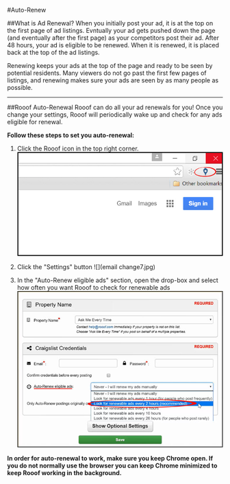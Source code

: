 #Auto-Renew

##What is Ad Renewal?
When you initially post your ad, it is at the top on the first page of ad listings. Evntually your ad gets pushed down the page (and eventually after the first page) as your competitors post their ad. After 48 hours, your ad is eligible to be renewed. When it is renewed, it is placed back at the top of the ad listings.

Renewing keeps your ads at the top of the page and ready to be seen by potential residents. Many viewers do not go past the first few pages of listings, and renewing makes sure your ads are seen by as many people as possible.

---

##Rooof Auto-Renewal
Rooof can do all your ad renewals for you! Once you change your settings, Rooof will periodically wake up and check for any ads eligible for renewal.

**Follow these steps to set you auto-renewal:**

1. Click the Rooof icon in the top right corner.
![](chrome2.jpg)

2. Click the "Settings" button
![](email change7.jpg)

3. In the "Auto-Renew eligible ads" section, open the drop-box and select how often you want Rooof to check for renewable ads
![](renew1.jpg)

**In order for auto-renewal to work, make sure you keep Chrome open. If you do not normally use the browser you can keep Chrome minimized to keep Rooof working in the background.**
